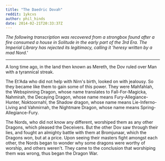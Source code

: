 ```yaml
---
title: "The Daedric Dovah"
reddit: 1ykcvs
author: phil_hinds
date: 2014-02-21T20:33:37Z
---
```


*The following transcription was recovered from a strongbox found after a fire consumed a house in Solitude in the early part of the 3rd Era. The Imperial Library has rejected its legitimacy, calling it 'heresy written by a mad Nord.'*
***
A long time ago, in the land then known as Mereth, the Dov ruled over Man with a tyrannical streak. 

The Et'Ada who did not help with Nirn's birth, looked on with jealousy. So they became like them to gain some of this power.
They were Mahfahlah, the Webspinning Dragon, whose name translates to Fall-For-Magicka, Nahmirah, the Decaying Dragon, whose name means  Fury-Allegiance-Hunter, Noktoornahl, the Shadow dragon, whose name means Lie-Inferno-Living and Vahmirnah, the Nightmare Dragon, whose name means Spring-Allegiance-Fury.

The Nords, who did not know any different, worshiped them as any other Dragons, which pleased the Deceivers.
But the other Dov saw through their lies, and fought an almighty battle with them at Bromjunaar, which the Dragons won, but at a price. Upon seeing their masters fight amongst each other, the Nords began to wonder why some dragons were worthy of worship, and others weren't.  They came to the conclusion that worshiping them was wrong, thus began the Dragon War.


